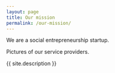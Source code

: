 ```yaml
---
layout: page
title: Our mission
permalink: /our-mission/
---
```


We are a social entrepreneurship startup.

Pictures of our service providers.

{{ site.description }}